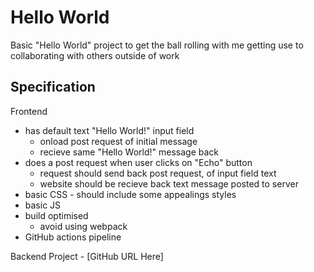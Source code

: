 # Hello World

Basic "Hello World" project to get the ball rolling with me getting use to collaborating with others outside of work

## Specification

Frontend

- has default text "Hello World!" input field
  - onload post request of initial message
  - recieve same "Hello World!" message back
- does a post request when user clicks on "Echo" button
  - request should send back post request, of input field text
  - website should be recieve back text message posted to server
- basic CSS - should include some appealings styles
- basic JS
- build optimised
  - avoid using webpack
- GitHub actions pipeline

Backend Project - [GitHub URL Here]
